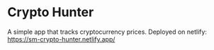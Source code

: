 # Crypto Hunter

A simple app that tracks cryptocurrency prices. Deployed on netlify: https://sm-crypto-hunter.netlify.app/
